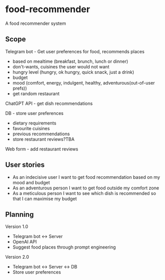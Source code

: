 # food-recommender
A food recommender system

## Scope

Telegram bot - Get user preferences for food, recommends places
  - based on mealtime (breakfast, brunch, lunch or dinner)
  - don't-wants, cuisines the user would not want
  - hungry level (hungry, ok hungry, quick snack, just a drink)
  - budget
  - mood (comfort, energy, indulgent, healthy, adventurous(out-of-user prefs))
- get random restaurant

ChatGPT API - get dish recommendations

DB - store user preferences
  - dietary requirements
  - favourite cuisines
  - previous recommendations
- store restaurant reviews?TBA

Web form - add restaurant reviews

## User stories

- As an indecisive user I want to get food recommendation based on my mood and budget
- As an adventurous person I want to get food outside my comfort zone
- As a meticulous person I want to see which dish is recommended so that I can maximise my budget

## Planning
Version 1.0 
  - Telegram bot <-> Server
  - OpenAI API
  - Suggest food places through prompt engineering

Version 2.0
  - Telegram bot <-> Server <-> DB
  - Store user preferences
